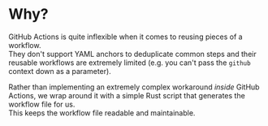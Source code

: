 # Why?

GitHub Actions is quite inflexible when it comes to reusing pieces of a workflow.\
They don't support YAML anchors to deduplicate common steps and their reusable workflows are extremely limited
(e.g. you can't pass the `github` context down as a parameter).

Rather than implementing an extremely complex workaround _inside_ GitHub Actions, we wrap around it with a simple
Rust script that generates the workflow file for us.\
This keeps the workflow file readable and maintainable.

